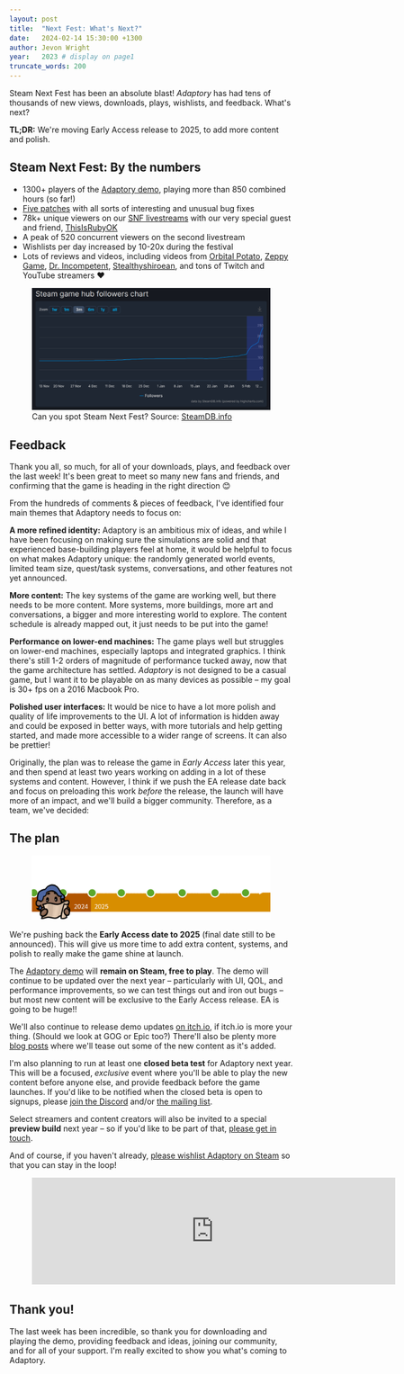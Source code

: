 ```yaml
---
layout: post
title:  "Next Fest: What's Next?"
date:   2024-02-14 15:30:00 +1300
author: Jevon Wright
year:   2023 # display on page1
truncate_words: 200
---
```


Steam Next Fest has been an absolute blast! _Adaptory_ has had tens of thousands of new
views, downloads, plays, wishlists, and feedback. What's next?

**TL;DR:** We're moving Early Access release to 2025, to add more content and polish.

## Steam Next Fest: By the numbers

- 1300+ players of the [Adaptory demo](https://store.steampowered.com/app/2201620/Adaptory/), playing more than 850 combined hours (so far!)
- [Five patches](https://store.steampowered.com/news/app/2201620) with all sorts of interesting and unusual bug fixes
- 78k+ unique viewers on our [SNF livestreams](https://store.steampowered.com/news/app/2201620/view/4021220539044068692)
  with our very special guest and friend, [ThisIsRubyOK](https://twitch.tv/ThisIsRubyOK)
- A peak of 520 concurrent viewers on the second livestream
- Wishlists per day increased by 10-20x during the festival
- Lots of reviews and videos, including videos from [Orbital Potato](https://www.youtube.com/watch?v=D9317Y1UlSo),
  [Zeppy Game](https://www.youtube.com/watch?v=N4uqzcFSoA8),
  [Dr. Incompetent](https://www.youtube.com/watch?v=EzriNUeu3iM),
  [Stealthyshiroean](https://youtu.be/u4HWCrW9YY8?t=776),
  and tons of Twitch and YouTube streamers ❤️

<figure class="image">
  <a href="https://steamdb.info/app/2201620/charts/"><img src="/assets/screenshots/2024-02-13-followers-chart.png"></a>
  <figcaption>Can you spot Steam Next Fest? Source: <a href="https://steamdb.info/app/2201620/charts/">SteamDB.info</a></figcaption>
</figure>

## Feedback

Thank you all, so much, for all of your downloads, plays, and feedback over the last week!
It's been great to meet so many new fans and friends, and confirming that the game is
heading in the right direction 😊

From the hundreds of comments & pieces of feedback, I've identified four main themes
that Adaptory needs to focus on:

**A more refined identity:**
Adaptory is an ambitious mix of ideas, and while I have been focusing on making sure
the simulations are solid and that experienced base-building players feel at home, it would be helpful
to focus on what makes Adaptory unique: the randomly generated world events, limited team size,
quest/task systems, conversations, and other features not yet announced.

**More content:**
The key systems of the game are working well, but there needs to be more content.
More systems, more buildings, more art and conversations,
a bigger and more interesting world to explore.
The content schedule is already mapped out, it just needs to be put into the game!

**Performance on lower-end machines:**
The game plays well but struggles on lower-end machines, especially
laptops and integrated graphics. I think there's still 1-2 orders of magnitude of performance
tucked away, now that the game architecture has settled. _Adaptory_ is not designed to be a
casual game, but I want it to be playable on as many devices as possible –
my goal is 30+ fps on a 2016 Macbook Pro.

**Polished user interfaces:**
It would be nice to have a lot more polish and quality of life improvements to the UI.
A lot of information is hidden away and could be exposed in better ways,
with more tutorials and help getting started, and made more accessible
to a wider range of screens. It can also be prettier!

Originally, the plan was to release the game in _Early Access_ later this year,
and then spend at least two years working on adding in a lot of these systems and content.
However, I think if we push the EA release date back and focus on preloading this work _before_ the release,
the launch will have more of an impact, and we'll build a bigger community. Therefore, as a team, we've decided:

## The plan

<figure class="image no-shadow much-wider">
  <a href="/assets/screenshots/2024-02-14-after-next-fest.png"><img src="/assets/screenshots/2024-02-14-after-next-fest.png"></a>
</figure>

We're pushing back the **Early Access date to 2025** (final date still to be announced).
This will give us more time to
add extra content, systems, and polish to really make the game shine at launch.

The [Adaptory demo](https://store.steampowered.com/app/2201620/Adaptory/) will **remain
on Steam, free to play**. The demo will continue to be updated over the next year – particularly with UI, QOL, and
performance improvements, so we can test things out and iron out bugs – but most new content will be exclusive
to the Early Access release. EA is going to be huge!!

We'll also continue to release demo updates [on itch.io](https://soundasleepful.itch.io/adaptory),
if itch.io is more your thing.
(Should we look at GOG or Epic too?)
There'll also be plenty more [blog posts](/blog) where we'll tease out some of the new content as it's added.

I'm also planning to run at least one **closed beta test** for Adaptory next year.
This will be a focused, _exclusive_ event where you'll be able to play the new content before anyone else,
and provide feedback before the game launches.
If you'd like to be notified when the closed beta is open to signups, please [join the Discord](/discord)
and/or [the mailing list](/updates).

Select streamers and content creators will also be invited to a special **preview build** next year –
so if you'd like to be part of that, [please get in touch](mailto:hello@stormcloak.games).

And of course, if you haven't already, [please wishlist Adaptory on Steam](https://store.steampowered.com/app/2201620/Adaptory/)
so that you can stay in the loop!

<figure class="steam">
  <iframe src="https://store.steampowered.com/widget/2201620/" frameborder="0" width="646" height="190"></iframe>
</figure>

## Thank you!

The last week has been incredible, so thank you for downloading and playing the demo,
providing feedback and ideas, joining our community, and for all of your support.
I'm really excited to show you what's coming to Adaptory.
